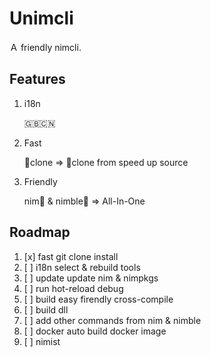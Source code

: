 # Unimcli

Ａ friendly nimcli.

## Features

1. i18n

   🇬🇧🇨🇳

2. Fast

   🐌clone => 🚀clone from speed up source

3. Friendly

   nim👑 & nimble👑 => All-In-One

## Roadmap

1. [x] fast git clone install
2. [ ] i18n select & rebuild tools
3. [ ] update update nim & nimpkgs
4. [ ] run hot-reload debug 
5. [ ] build easy  firendly cross-compile
6. [ ] build dll
7. [ ] add other commands from nim & nimble
8. [ ] docker auto build docker image
9. [ ] nimist 

